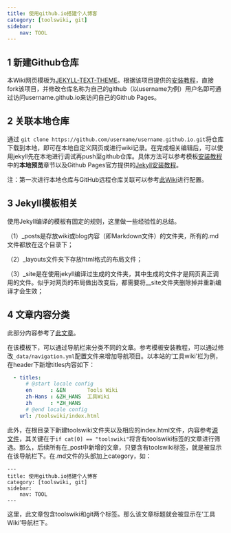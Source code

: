 ```yaml
---
title: 使用github.io搭建个人博客
category: [toolswiki, git]
sidebar:
    nav: TOOL
---
```


## 1 新建Github仓库

本Wiki网页模板为[JEKYLL-TEXT-THEME](https://github.com/kitian616/jekyll-TeXt-theme)。根据该项目提供的[安装教程](https://tianqi.name/jekyll-TeXt-theme/docs/zh/quick-start)，直接fork该项目，并修改仓库名称为自己的github（以username为例）用户名即可通过访问username.github.io来访问自己的Github Pages。

## 2 关联本地仓库

通过 `git clone https://github.com/username/username.github.io.git`将仓库下载到本地，即可在本地自定义网页或进行wiki记录。在完成相关编辑后，可以使用jekyll先在本地进行调试再push至github仓库。具体方法可以参考模板[安装教程](https://tianqi.name/jekyll-TeXt-theme/docs/zh/quick-start)中的**本地预览**章节以及Github Pages官方提供的[Jekyll安装教程](https://docs.github.com/en/pages/setting-up-a-github-pages-site-with-jekyll/creating-a-github-pages-site-with-jekyll)。

注：第一次进行本地仓库与GitHub远程仓库关联可以参考[此Wiki](https://codingcm.github.io/toolswiki/git/2021/12/30/githubKey.html)进行配置。

## 3 Jekyll模板相关

使用Jekyll编译的模板有固定的规则，这里做一些经验性的总结。

（1）_posts是存放wiki或blog内容（即Markdown文件）的文件夹，所有的.md文件都放在这个目录下；

（2）_layouts文件夹下存放html格式的布局文件；

（3）_site是在使用jekyll编译过生成的文件夹，其中生成的文件才是网页真正调用的文件。似乎对网页的布局做出改变后，都需要将__site文件夹删除掉并重新编译才会生效；

## 4 文章内容分类

此部分内容参考了[此文章](https://smartadpole.github.io/tool/blog/2021/01/18/TeXt-theme-head.html)。

在该模板下，可以通过导航栏来分类不同的文章。参考模板安装教程，可以通过修改`_data/navigation.yml`配置文件来增加导航项目。以本站的‘工具wiki’栏为例，在header下新增titles内容如下：

```yml
  - titles:
      # @start locale config
      en      : &EN       Tools Wiki
      zh-Hans : &ZH_HANS  工具Wiki
      zh      : *ZH_HANS
      # @end locale config
    url: /toolswiki/index.html
```

此外，在根目录下新建toolswiki文件夹以及相应的index.html文件，内容参考[源文件](https://github.com/CodingCM/codingcm.github.io/blob/master/toolswiki/index.html)，其关键在于`if cat[0] == "toolswiki"`将含有toolswiki标签的文章进行筛选。那么，后续所有在_post中新增的文章，只要含有toolswiki标签，就是被显示在该导航栏下。在.md文件的头部加上category，如：

```
---
title: 使用github.io搭建个人博客
category: [toolswiki, git]
sidebar:
    nav: TOOL
---
```

这里，此文章包含toolswiki和git两个标签。那么该文章标题就会被显示在‘工具Wiki’导航栏下。

